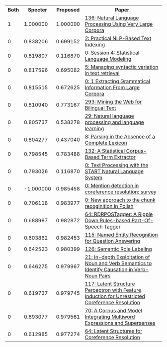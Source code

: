 <html><table><tr>
<th>Both</th>
<th>Specter</th>
<th>Proposed</th>
<th>Paper</th>
</tr>
<tr>
<td>1</td>
<td>1.000000</td>
<td>1.000000</td>
<td><a href="https://www.semanticscholar.org/paper/ef847e14d63341274f5f2dcf978786b721bcfcd8">136: Natural Language Processing Using Very Large Corpora</a></td>
</tr>
<tr>
<td>0</td>
<td>0.838206</td>
<td>0.699152</td>
<td><a href="https://www.semanticscholar.org/paper/6342df36398592d1afba9e131ce5aecccbaa2ea5">2: Practical NLP-Based Text Indexing</a></td>
</tr>
<tr>
<td>0</td>
<td>0.819807</td>
<td>0.116870</td>
<td><a href="https://www.semanticscholar.org/paper/a51c92f5bb6b1aac828a35aaabcfa6dc2dca89a5">0: Session 4: Statistical Language Modeling</a></td>
</tr>
<tr>
<td>0</td>
<td>0.817596</td>
<td>0.695082</td>
<td><a href="https://www.semanticscholar.org/paper/e6f2e0dbc6ccb1cdb12d273d7122187d64e3c9a4">5: Managing syntactic variation in text retrieval</a></td>
</tr>
<tr>
<td>0</td>
<td>0.815515</td>
<td>0.672625</td>
<td><a href="https://www.semanticscholar.org/paper/878a0604989d36127e98c4b787ae66618e3a14d1">0: 1 Extracting Grammatical Information From Large Corpora</a></td>
</tr>
<tr>
<td>0</td>
<td>0.810940</td>
<td>0.773167</td>
<td><a href="https://www.semanticscholar.org/paper/8457e5ac4b519fbf9420ddcc67e32e272bba427c">293: Mining the Web for Bilingual Text</a></td>
</tr>
<tr>
<td>0</td>
<td>0.805737</td>
<td>0.538278</td>
<td><a href="https://www.semanticscholar.org/paper/e45fa1aa940333d566ae230604a80b7ce90172dc">29: Natural language processing and language learning</a></td>
</tr>
<tr>
<td>0</td>
<td>0.804277</td>
<td>0.437040</td>
<td><a href="https://www.semanticscholar.org/paper/0d63cd0bcd2a64d233a343038cbda1ad779c624c">8: Parsing in the Absence of a Complete Lexicon</a></td>
</tr>
<tr>
<td>0</td>
<td>0.798545</td>
<td>0.783488</td>
<td><a href="https://www.semanticscholar.org/paper/8b7f8eb32840577ce37637427928f437513ffef4">132: A Statistical Corpus-Based Term Extractor</a></td>
</tr>
<tr>
<td>0</td>
<td>0.793026</td>
<td>0.116870</td>
<td><a href="https://www.semanticscholar.org/paper/4564edd0886f13345437123ec90f6939451ebe38">0: Text Processing with the START Natural Language System</a></td>
</tr>
<tr>
<td>0</td>
<td>-1.000000</td>
<td>0.985458</td>
<td><a href="https://www.semanticscholar.org/paper/df7ab308cfeb24bc8fc1bd57ee853eb0508ae6c4">0: Mention detection in coreference resolution: survey</a></td>
</tr>
<tr>
<td>0</td>
<td>0.706118</td>
<td>0.983977</td>
<td><a href="https://www.semanticscholar.org/paper/2fb99d2aaa949074a11caff1bf8b9a2f5b924653">0: New approach to the chunk recoginition in Polish</a></td>
</tr>
<tr>
<td>0</td>
<td>0.688987</td>
<td>0.982872</td>
<td><a href="https://www.semanticscholar.org/paper/60215133708f9a18c334ec0c36b6245553de4c16">64: RDRPOSTagger: A Ripple Down Rules-based Part-Of-Speech Tagger</a></td>
</tr>
<tr>
<td>0</td>
<td>0.603862</td>
<td>0.982453</td>
<td><a href="https://www.semanticscholar.org/paper/0846c938c3aa370af18ba4eae166e9ca7263e1e7">115: Named Entity Recognition for Question Answering</a></td>
</tr>
<tr>
<td>0</td>
<td>0.642523</td>
<td>0.980399</td>
<td><a href="https://www.semanticscholar.org/paper/c4100faa2cc35bc72e61dcbb173f1fee5e8e8840">126: Semantic Role Labeling</a></td>
</tr>
<tr>
<td>0</td>
<td>0.646275</td>
<td>0.979967</td>
<td><a href="https://www.semanticscholar.org/paper/eac211b1f428caec98f012ee35205ebc8b91ee6b">21: In-depth Exploitation of Noun and Verb Semantics to Identify Causation in Verb-Noun Pairs</a></td>
</tr>
<tr>
<td>0</td>
<td>0.619737</td>
<td>0.979745</td>
<td><a href="https://www.semanticscholar.org/paper/829b84d5e07552b8603303f3a6c7fddc39957f48">117: Latent Structure Perceptron with Feature Induction for Unrestricted Coreference Resolution</a></td>
</tr>
<tr>
<td>0</td>
<td>0.693077</td>
<td>0.979561</td>
<td><a href="https://www.semanticscholar.org/paper/ad90c64a99928c920ae5058e566b283e24952bd7">70: A Corpus and Model Integrating Multiword Expressions and Supersenses</a></td>
</tr>
<tr>
<td>0</td>
<td>0.612985</td>
<td>0.977274</td>
<td><a href="https://www.semanticscholar.org/paper/7df76272e3cf0e8c26177bd6f29c320620f728da">64: Latent Structures for Coreference Resolution</a></td>
</tr>
</table></html>

